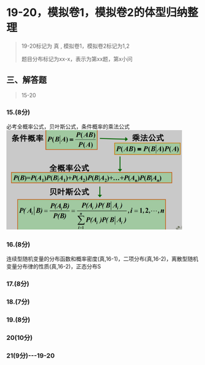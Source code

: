# 19-20，模拟卷1，模拟卷2的体型归纳整理

> 19-20标记为 真 , 模拟卷1，模拟卷2标记为1,2 
>
> 题目分布标记为xx-x，表示为第xx题，第x小问

## 三、解答题

> 15-20

### 15.(8分)

必考全概率公式，贝叶斯公式，条件概率的乘法公式
<img src="../img/1.png" alt="d" style="zoom:70%;" />

### 16.(8分)

连续型随机变量的分布函数和概率密度(真,16-1)，二项分布(真,16-2)，离散型随机变量分布律的性质(真,16-2)，正态分布S



### 17.(8分)



### 18.(7分)



### 19.(8分)



### 20(10分)



### 21(9分)---19-20



